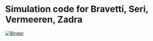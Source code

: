 # Simulation code for Bravetti, Seri, Vermeeren, Zadra

[![Binder](https://mybinder.org/badge_logo.svg)](https://mybinder.org/v2/gh/mseri/contact-integrators/master)
